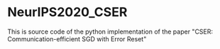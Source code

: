 # NeurIPS2020_CSER
This is source code of the python implementation of the paper "CSER: Communication-efficient SGD with Error Reset"
